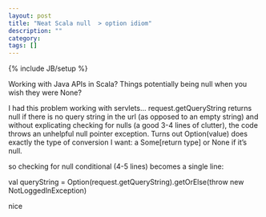 ```yaml
---
layout: post
title: "Neat Scala null  > option idiom"
description: ""
category: 
tags: []
---
```

{% include JB/setup %}

Working with Java APIs in Scala? Things potentially being null when you wish they were None? 

I had this problem working with servlets… request.getQueryString returns null if there is no query string in the url (as opposed to an empty string) and without explicating checking for nulls (a good 3-4 lines of clutter), the code throws an unhelpful null pointer exception. Turns out Option(value) does exactly the type of conversion I want: a Some[return type] or None if it’s null. 

so checking for null conditional (4-5 lines) becomes a single line: 

val queryString = Option(request.getQueryString).getOrElse(throw new NotLoggedInException)

nice
